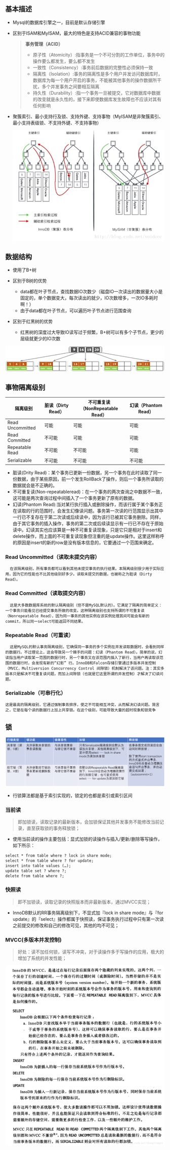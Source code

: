 ## 基本描述

* Mysql的数据库引擎之一，目前是默认存储引擎

* 区别于ISAM和MyISAM，最大的特色是支持ACID兼容的事物功能

  > **事务管理（ACID）**
  >
  > - 原子性（Atomicity）:指事务是一个不可分割的工作单位，事务中的操作要么都发生，要么都不发生
  > - 一致性（Consistency）:事务前后数据的完整性必须保持一致
  > - 隔离性（Isolation）:事务的隔离性是多个用户并发访问数据库时，数据库为每一个用户开启的事务，不能被其他事务的操作数据所干扰，多个并发事务之间要相互隔离
  > - 持久性（Durability）:指一个事务一旦被提交，它对数据库中数据的改变就是永久性的，接下来即使数据库发生故障也不应该对其有任何影响

* 聚簇索引、最小支持行及锁、支持外键、支持事物（MyISAM是非聚簇索引、最小支持表级锁、不支持外键、不支持事物）

  ![聚簇:非聚簇](./聚簇:非聚簇.png)

## 数据结构

* 使用了B+树
* 区别于B树的优势
  - data都在叶子节点，查找数据IO次数少（磁盘IO一次读出的数据量大小是固定的，单个数据变大，每次读出的就少，IO次数增多，一次IO多耗时啊！）
  - 由于data都在叶子节点，可以遍历叶子节点进行范围查询

* 区别于红黑树的优势
  - 红黑树的深度过大导致IO读写过于频繁，B+树可以有多个子节点，更少的层级就更少的IO次数

![B+Tree](./B+Tree.png)

## 事物隔离级别

| 隔离级别         | 脏读（Dirty Read） | 不可重复读（NonRepeatable Read） | 幻读（Phantom Read） |
| ---------------- | ------------------ | -------------------------------- | -------------------- |
| Read Uncommitted | 可能               | 可能                             | 可能                 |
| Read Committed   | 不可能             | 可能                             | 可能                 |
| Repeatable Read  | 不可能             | 不可能                           | 可能                 |
| Serializable     | 不可能             | 不可能                           | 不可能               |

* 脏读(Drity Read)：某个事务已更新一份数据，另一个事务在此时读取了同一份数据，由于某些原因，前一个发生RollBack了操作，则后一个事务所读取的数据就会是不正确的。
* 不可重复读(Non-repeatableread)：在一个事务的两次查询之中数据不一致，这可能是两次查询过程中间插入了一个事务更新了原有的数据。
* 幻读(Phantom Read):当对某行执行插入或删除操作，而该行属于某个事务正在读取的行的范围时，会发生幻像读问题。事务第一次读的行范围显示出其中一行已不复存在于第二次读或后续读中，因为该行已被其它事务删除。同样，由于其它事务的插入操作，事务的第二次或后续读显示有一行已不存在于原始读中。幻读其实也应该算是一种不可重复读现象，只是它只是相对于insert和delete操作，而上面的不可重复读现象但注重的是update操作。这里这样称呼的原因是insert的新的row是没有版本信息的，它要通过一个范围来确定。

### Read Uncommitted（读取未提交内容）

      在该隔离级别，所有事务都可以看到其他未提交事务的执行结果。本隔离级别很少用于实际应用，因为它的性能也不比其他级别好多少。读取未提交的数据，也被称之为脏读（Dirty Read）。

### Read Committed（读取提交内容）

      这是大多数数据库系统的默认隔离级别（但不是MySQL默认的）。它满足了隔离的简单定义：一个事务只能看见已经提交事务所做的改变。这种隔离级别也支持所谓的不可重复读（Nonrepeatable Read），因为同一事务的其他实例在该实例处理其间可能会有新的commit，所以同一select可能返回不同结果。

### Repeatable Read（可重读）

      这是MySQL的默认事务隔离级别，它确保同一事务的多个实例在并发读取数据时，会看到同样的数据行。不过理论上，这会导致另一个棘手的问题：幻读（Phantom Read）。简单的说，幻读指当用户读取某一范围的数据行时，另一个事务又在该范围内插入了新行，当用户再读取该范围的数据行时，会发现有新的“幻影” 行。InnoDB和Falcon存储引擎通过多版本并发控制（MVCC，Multiversion Concurrency Control 间隙锁）机制解决了该问题。注：其实多版本只是解决不可重复读问题，而加上间隙锁（也就是它这里所谓的并发控制）才解决了幻读问题。

### Serializable（可串行化）

```
这是最高的隔离级别，它通过强制事务排序，使之不可能相互冲突，从而解决幻读问题。简言之，它是在每个读的数据行上加上共享锁。在这个级别，可能导致大量的超时现象和锁竞争
```

## 锁

![锁](./锁.png)

* 行锁算法都是基于索引实现的，锁定的也都是索引或索引区间

### 当前读

> 即加锁读，读取记录的最新版本，会加锁保证其他并发事务不能修改当前记录，直至获取锁的事务释放锁；

* 使用当前读的操作主要包括：显式加锁的读操作与插入/更新/删除等写操作，如下所示：

```
select * from table where ? lock in share mode;
select * from table where ? for update;
insert into table values (…);
update table set ? where ?;
delete from table where ?;
```

### 快照读

> 即不加锁读，读取记录的快照版本而非最新版本，通过MVCC实现；

* InnoDB默认的RR事务隔离级别下，不显式加『lock in share mode』与『for update』的『select』操作都属于快照读，保证事务执行过程中只有第一次读之前提交的修改和自己的修改可见，其他的均不可见；

### MVCC(多版本并发控制)

> 好处：读不加任何锁，读写不冲突，对于读操作多于写操作的应用，极大的增加了系统的并发性能；

![MVCC](./MVCC.png)